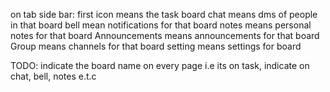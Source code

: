 on tab side bar: first icon means the task board
chat means dms of people in that board
bell mean notifications for that board
notes means personal notes for that board
Announcements means announcements for that board
Group means channels for that board
setting means settings for board


TODO: indicate the board name on every page i.e its on task, indicate on chat, bell, notes e.t.c